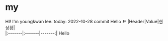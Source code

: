 # my
HI!
I'm youngkwan lee.
today: 2022-10-28
commit
Hello
표
|Header|Value|현 상황|  
|:-------|:-------|-------:|
Hello
